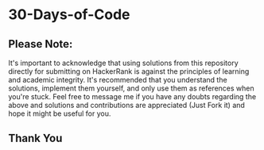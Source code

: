 # 30-Days-of-Code
## Please Note: 
It's important to acknowledge that using solutions from this repository directly for submitting on HackerRank is against the principles of learning and academic integrity. 
It's recommended that you understand the solutions, implement them yourself, and only use them as references when you're stuck.
Feel free to message me if you have any doubts regarding the above and solutions and contributions are appreciated (Just Fork it) and hope it might be useful for you.
## Thank You
